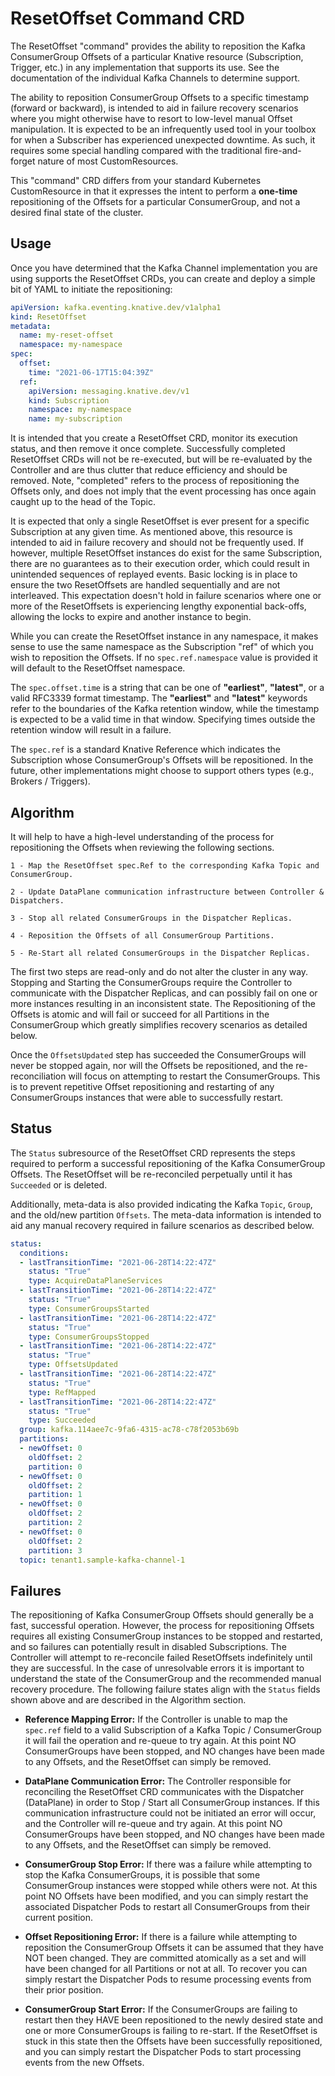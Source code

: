 # ResetOffset Command CRD

The ResetOffset "command" provides the ability to reposition the Kafka
ConsumerGroup Offsets of a particular Knative resource (Subscription, Trigger,
etc.) in any implementation that supports its use. See the documentation of the
individual Kafka Channels to determine support.

The ability to reposition ConsumerGroup Offsets to a specific timestamp (forward
or backward), is intended to aid in failure recovery scenarios where you might
otherwise have to resort to low-level manual Offset manipulation. It is expected
to be an infrequently used tool in your toolbox for when a Subscriber has
experienced unexpected downtime. As such, it requires some special handling
compared with the traditional fire-and-forget nature of most CustomResources.

This "command" CRD differs from your standard Kubernetes CustomResource in that
it expresses the intent to perform a **one-time** repositioning of the Offsets
for a particular ConsumerGroup, and not a desired final state of the cluster.

## Usage

Once you have determined that the Kafka Channel implementation you are using
supports the ResetOffset CRDs, you can create and deploy a simple bit of YAML to
initiate the repositioning:

```yaml
apiVersion: kafka.eventing.knative.dev/v1alpha1
kind: ResetOffset
metadata:
  name: my-reset-offset
  namespace: my-namespace
spec:
  offset:
    time: "2021-06-17T15:04:39Z"
  ref:
    apiVersion: messaging.knative.dev/v1
    kind: Subscription
    namespace: my-namespace
    name: my-subscription
```

It is intended that you create a ResetOffset CRD, monitor its execution status,
and then remove it once complete. Successfully completed ResetOffset CRDs will
not be re-executed, but will be re-evaluated by the Controller and are thus
clutter that reduce efficiency and should be removed. Note, "completed" refers
to the process of repositioning the Offsets only, and does not imply that the
event processing has once again caught up to the head of the Topic.

It is expected that only a single ResetOffset is ever present for a specific
Subscription at any given time. As mentioned above, this resource is intended to
aid in failure recovery and should not be frequently used. If however, multiple
ResetOffset instances do exist for the same Subscription, there are no
guarantees as to their execution order, which could result in unintended
sequences of replayed events. Basic locking is in place to ensure the two
ResetOffsets are handled sequentially and are not interleaved. This expectation
doesn't hold in failure scenarios where one or more of the ResetOffsets is
experiencing lengthy exponential back-offs, allowing the locks to expire and
another instance to begin.

While you can create the ResetOffset instance in any namespace, it makes sense
to use the same namespace as the Subscription "ref" of which you wish to
reposition the Offsets. If no `spec.ref.namespace` value is provided it will
default to the ResetOffset namespace.

The `spec.offset.time` is a string that can be one of **"earliest"**,
**"latest"**, or a valid RFC3339 format timestamp. The **"earliest"** and
**"latest"** keywords refer to the boundaries of the Kafka retention window,
while the timestamp is expected to be a valid time in that window. Specifying
times outside the retention window will result in a failure.

The `spec.ref` is a standard Knative Reference which indicates the Subscription
whose ConsumerGroup's Offsets will be repositioned. In the future, other
implementations might choose to support others types (e.g., Brokers / Triggers).

## Algorithm

It will help to have a high-level understanding of the process for repositioning
the Offsets when reviewing the following sections.

```
1 - Map the ResetOffset spec.Ref to the corresponding Kafka Topic and ConsumerGroup.

2 - Update DataPlane communication infrastructure between Controller & Dispatchers.

3 - Stop all related ConsumerGroups in the Dispatcher Replicas.

4 - Reposition the Offsets of all ConsumerGroup Partitions.

5 - Re-Start all related ConsumerGroups in the Dispatcher Replicas.
```

The first two steps are read-only and do not alter the cluster in any way.
Stopping and Starting the ConsumerGroups require the Controller to communicate
with the Dispatcher Replicas, and can possibly fail on one or more instances
resulting in an inconsistent state. The Repositioning of the Offsets is atomic
and will fail or succeed for all Partitions in the ConsumerGroup which greatly
simplifies recovery scenarios as detailed below.

Once the `OffsetsUpdated` step has succeeded the ConsumerGroups will never be
stopped again, nor will the Offsets be repositioned, and the re-reconciliation
will focus on attempting to restart the ConsumerGroups. This is to prevent
repetitive Offset repositioning and restarting of any ConsumerGroups instances
that were able to successfully restart.

## Status

The `Status` subresource of the ResetOffset CRD represents the steps required to
perform a successful repositioning of the Kafka ConsumerGroup Offsets. The
ResetOffset will be re-reconciled perpetually until it has `Succeeded` or is
deleted.

Additionally, meta-data is also provided indicating the Kafka `Topic`, `Group`,
and the old/new partition `Offsets`. The meta-data information is intended to
aid any manual recovery required in failure scenarios as described below.

```yaml
status:
  conditions:
  - lastTransitionTime: "2021-06-28T14:22:47Z"
    status: "True"
    type: AcquireDataPlaneServices
  - lastTransitionTime: "2021-06-28T14:22:47Z"
    status: "True"
    type: ConsumerGroupsStarted
  - lastTransitionTime: "2021-06-28T14:22:47Z"
    status: "True"
    type: ConsumerGroupsStopped
  - lastTransitionTime: "2021-06-28T14:22:47Z"
    status: "True"
    type: OffsetsUpdated
  - lastTransitionTime: "2021-06-28T14:22:47Z"
    status: "True"
    type: RefMapped
  - lastTransitionTime: "2021-06-28T14:22:47Z"
    status: "True"
    type: Succeeded
  group: kafka.114aee7c-9fa6-4315-ac78-c78f2053b69b
  partitions:
  - newOffset: 0
    oldOffset: 2
    partition: 0
  - newOffset: 0
    oldOffset: 2
    partition: 1
  - newOffset: 0
    oldOffset: 2
    partition: 2
  - newOffset: 0
    oldOffset: 2
    partition: 3
  topic: tenant1.sample-kafka-channel-1
```

## Failures

The repositioning of Kafka ConsumerGroup Offsets should generally be a fast,
successful operation. However, the process for repositioning Offsets requires
all existing ConsumerGroup instances to be stopped and restarted, and so
failures can potentially result in disabled Subscriptions. The Controller will
attempt to re-reconcile failed ResetOffsets indefinitely until they are
successful. In the case of unresolvable errors it is important to understand the
state of the ConsumerGroup and the recommended manual recovery procedure. The
following failure states align with the `Status` fields shown above and are
described in the Algorithm section.

- **Reference Mapping Error:** If the Controller is unable to map the `spec.ref`
  field to a valid Subscription of a Kafka Topic / ConsumerGroup it will fail
  the operation and re-queue to try again. At this point NO ConsumerGroups have
  been stopped, and NO changes have been made to any Offsets, and the
  ResetOffset can simply be removed.


- **DataPlane Communication Error:** The Controller responsible for reconciling
  the ResetOffset CRD communicates with the Dispatcher (DataPlane) in order to
  Stop / Start all ConsumerGroup instances. If this communication infrastructure
  could not be initiated an error will occur, and the Controller will re-queue
  and try again. At this point NO ConsumerGroups have been stopped, and NO
  changes have been made to any Offsets, and the ResetOffset can simply be
  removed.


- **ConsumerGroup Stop Error:** If there was a failure while attempting to stop
  the Kafka ConsumerGroups, it is possible that some ConsumerGroup instances
  were stopped while others were not. At this point NO Offsets have been
  modified, and you can simply restart the associated Dispatcher Pods to restart
  all ConsumerGroups from their current position.


- **Offset Repositioning Error:**  If there is a failure while attempting to
  reposition the ConsumerGroup Offsets it can be assumed that they have NOT been
  changed. They are committed atomically as a set and will have been changed for
  all Partitions or not at all. To recover you can simply restart the Dispatcher
  Pods to resume processing events from their prior position.


- **ConsumerGroup Start Error:** If the ConsumerGroups are failing to restart
  then they HAVE been repositioned to the newly desired state and one or more
  ConsumerGroups is failing to re-start. If the ResetOffset is stuck in this
  state then the Offsets have been successfully repositioned, and you can simply
  restart the Dispatcher Pods to start processing events from the new Offsets.
